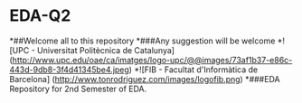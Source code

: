 # EDA-Q2
*##Welcome all to this repository
*###Any suggestion will be welcome
*![UPC - Universitat Politècnica de Catalunya]
(http://www.upc.edu/oae/ca/imatges/logo-upc/@@images/73af1b37-e86c-443d-9db8-3f4d41345be4.jpeg)
*![FIB - Facultat d'Informàtica de Barcelona]
(http://www.tonrodriguez.com/images/logofib.png)
*###EDA Repository for 2nd Semester of EDA.

